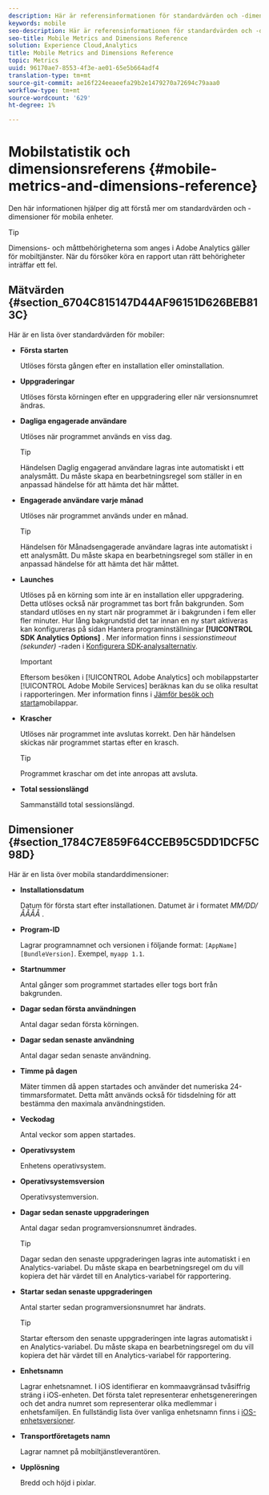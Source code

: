 ```yaml
---
description: Här är referensinformationen för standardvärden och -dimensioner för mobila enheter.
keywords: mobile
seo-description: Här är referensinformationen för standardvärden och -dimensioner för mobila enheter.
seo-title: Mobile Metrics and Dimensions Reference
solution: Experience Cloud,Analytics
title: Mobile Metrics and Dimensions Reference
topic: Metrics
uuid: 96170ae7-8553-4f3e-ae01-65e5b664adf4
translation-type: tm+mt
source-git-commit: ae16f224eeaeefa29b2e1479270a72694c79aaa0
workflow-type: tm+mt
source-wordcount: '629'
ht-degree: 1%

---
```



# Mobilstatistik och dimensionsreferens {#mobile-metrics-and-dimensions-reference}

Den här informationen hjälper dig att förstå mer om standardvärden och -dimensioner för mobila enheter.

>[!TIP]
>
>Dimensions- och måttbehörigheterna som anges i Adobe Analytics gäller för mobiltjänster. När du försöker köra en rapport utan rätt behörigheter inträffar ett fel.

## Mätvärden {#section_6704C815147D44AF96151D626BEB813C}

Här är en lista över standardvärden för mobiler:

* **Första starten**

   Utlöses första gången efter en installation eller ominstallation.

* **Uppgraderingar**

   Utlöses första körningen efter en uppgradering eller när versionsnumret ändras.

* **Dagliga engagerade användare**

   Utlöses när programmet används en viss dag.

   >[!TIP]
   >
   >Händelsen Daglig engagerad användare lagras inte automatiskt i ett analysmått. Du måste skapa en bearbetningsregel som ställer in en anpassad händelse för att hämta det här måttet.

* **Engagerade användare varje månad**

   Utlöses när programmet används under en månad.

   >[!TIP]
   >Händelsen för Månadsengagerade användare lagras inte automatiskt i ett analysmått. Du måste skapa en bearbetningsregel som ställer in en anpassad händelse för att hämta det här måttet.

* **Launches**

   Utlöses på en körning som inte är en installation eller uppgradering. Detta utlöses också när programmet tas bort från bakgrunden. Som standard utlöses en ny start när programmet är i bakgrunden i fem eller fler minuter. Hur lång bakgrundstid det tar innan en ny start aktiveras kan konfigureras på sidan Hantera programinställningar **[!UICONTROL SDK Analytics Options]** . Mer information finns i *sessionstimeout (sekunder)* -raden i [Konfigurera SDK-analysalternativ](/help/using/c-manage-app-settings/c-mob-confg-app/t-config-analytics/t-config-analytics.md).

   >[!IMPORTANT]
   >Eftersom besöken i [!UICONTROL Adobe Analytics] och mobilappstarter [!UICONTROL Adobe Mobile Services] beräknas kan du se olika resultat i rapporteringen. Mer information finns i [Jämför besök och starta](https://helpx.adobe.com/analytics/kb/compare-visits-and-mobile-app-launches.html)mobilappar.

* **Krascher**

   Utlöses när programmet inte avslutas korrekt. Den här händelsen skickas när programmet startas efter en krasch.

   >[!TIP]
   >Programmet kraschar om det inte anropas att avsluta.

* **Total sessionslängd**

   Sammanställd total sessionslängd.

## Dimensioner {#section_1784C7E859F64CCEB95C5DD1DCF5C98D}

Här är en lista över mobila standarddimensioner:

* **Installationsdatum**

   Datum för första start efter installationen. Datumet är i formatet *MM/DD/ÅÅÅÅ* .

* **Program-ID**

   Lagrar programnamnet och versionen i följande format: `[AppName] [BundleVersion]`. Exempel, `myapp 1.1`.

* **Startnummer**

   Antal gånger som programmet startades eller togs bort från bakgrunden.

* **Dagar sedan första användningen**

   Antal dagar sedan första körningen.

* **Dagar sedan senaste användning**

   Antal dagar sedan senaste användning.

* **Timme på dagen**

   Mäter timmen då appen startades och använder det numeriska 24-timmarsformatet. Detta mått används också för tidsdelning för att bestämma den maximala användningstiden.

* **Veckodag**

   Antal veckor som appen startades.

* **Operativsystem**

   Enhetens operativsystem.

* **Operativsystemsversion**

   Operativsystemversion.

* **Dagar sedan senaste uppgraderingen**

   Antal dagar sedan programversionsnumret ändrades.

   >[!TIP]
   >
   >Dagar sedan den senaste uppgraderingen lagras inte automatiskt i en Analytics-variabel. Du måste skapa en bearbetningsregel om du vill kopiera det här värdet till en Analytics-variabel för rapportering.

* **Startar sedan senaste uppgraderingen**

   Antal starter sedan programversionsnumret har ändrats.

   >[!TIP]
   >
   >Startar eftersom den senaste uppgraderingen inte lagras automatiskt i en Analytics-variabel. Du måste skapa en bearbetningsregel om du vill kopiera det här värdet till en Analytics-variabel för rapportering.

* **Enhetsnamn**

   Lagrar enhetsnamnet. I iOS identifierar en kommaavgränsad tvåsiffrig sträng i iOS-enheten. Det första talet representerar enhetsgenereringen och det andra numret som representerar olika medlemmar i enhetsfamiljen. En fullständig lista över vanliga enhetsnamn finns i [iOS-enhetsversioner](/help/ios/reference/device-versions.md).

* **Transportföretagets namn**

   Lagrar namnet på mobiltjänstleverantören.

* **Upplösning**

   Bredd och höjd i pixlar.
